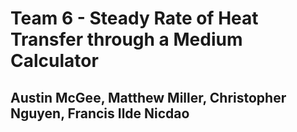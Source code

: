 # Team 6 - Steady Rate of Heat Transfer through a Medium Calculator

## Austin McGee, Matthew Miller, Christopher Nguyen, Francis Ilde Nicdao

